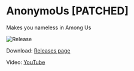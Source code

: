 # AnonymoUs [PATCHED]
Makes you nameless in Among Us

![Release](https://i.ibb.co/R4HMf4X/image.png)

Download:
[Releases page](https://github.com/Ruan991/AnonymoUs/releases)

Video:
[YouTube](https://www.youtube.com/watch?v=iJ8MwHkRknA)
